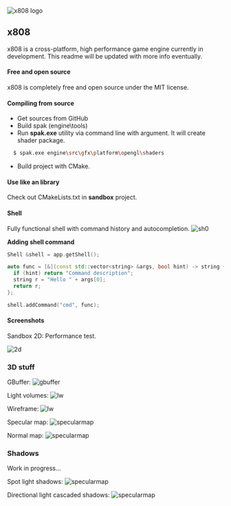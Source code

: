 ![x808 logo](/_md/logo.png)

## x808

x808 is a cross-platform, high performance game engine currently in development. This readme will be updated with more info eventually.


#### Free and open source

x808 is completely free and open source under the MIT license.


#### Compiling from source

* Get sources from GitHub
* Build spak (engine\tools)
* Run **spak.exe** utility via command line with argument. It will create shader package.
```sh
  $ spak.exe engine\src\gfx\platform\opengl\shaders
```
* Build project with CMake.

#### Use like an library

Check out CMakeLists.txt in **sandbox** project.

#### Shell

Fully functional shell with command history and autocompletion.
![sh0](/_md/shell0.png)

**Adding shell command**

```c++
Shell &shell = app.getShell();

auto func = [&](const std::vector<string> &args, bool hint) -> string {
  if (hint) return "Command description";
  string r = "Hello " + args[0];
  return r;
};

shell.addCommand("cmd", func);
```

#### Screenshots

Sandbox 2D: Performance test.

![2d](/_md/2d.png)

### 3D stuff

GBuffer:
![gbuffer](/_md/gbuffer.png)

Light volumes:
![lw](/_md/lightvolumes.png)

Wireframe:
![lw](/_md/wireframe.png)

Specular map:
![specularmap](/_md/specular.png)

Normal map:
![specularmap](/_md/normals.png)

### Shadows

Work in progress...

Spot light shadows:
![specularmap](/_md/spotshadows.png)

Directional light cascaded shadows:
![specularmap](/_md/cascadedshadows.png)
